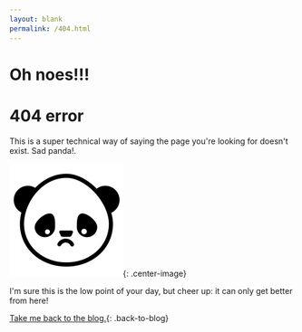 ```yaml
---
layout: blank
permalink: /404.html
---
```


<h1 class="four-oh-four-error">Oh noes!!!</h1>
<h1 class="four-oh-four-error">404 error</h1>
<p class="four-oh-four-text">This is a super technical way of saying the page you're looking for doesn't exist.  Sad panda!.</p>

![sad-panda](/assets/images/sad_panda.png){: .center-image}

<p class="four-oh-four-text">I'm sure this is the low point of your day, but cheer up: it can only get better from here!</p>

[Take me back to the blog.](https://www.displayblog.io/blog){: .back-to-blog}
